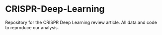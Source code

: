 # CRISPR-Deep-Learning
Repository for the CRISPR Deep Learning review article. All data and code to reproduce our analysis.
